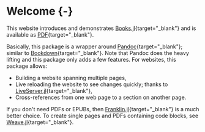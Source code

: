 # Welcome {-}

[//]: # (This file is only included on the website.)

This website introduces and demonstrates [Books.jl](https://github.com/rikhuijzer/Books.jl){target="_blank"} and is available as [PDF](/book.pdf){target="_blank"}.

Basically, this package is a wrapper around [Pandoc](https://pandoc.org/){target="_blank"}; similar to [Bookdown](https://bookdown.org){target="_blank"}.
Note that Pandoc does the heavy lifting and this package only adds a few features.
For websites, this package allows:

- Building a website spanning multiple pages,
- Live reloading the website to see changes quickly; thanks to [LiveServer.jl](https://github.com/tlienart/LiveServer.jl){target="_blank"},
- Cross-references from one web page to a section on another page.

If you don't need PDFs or EPUBs, then [Franklin.jl](https://github.com/tlienart/Franklin.jl){target="_blank"} is a much better choice.
To create single pages and PDFs containing code blocks, see [Weave.jl](https://github.com/JunoLab/Weave.jl){target="_blank"}.

